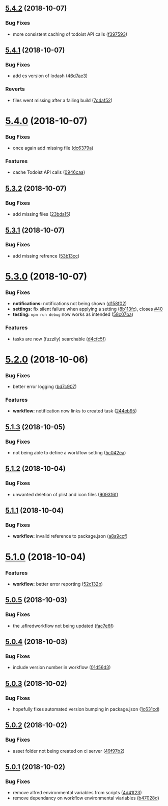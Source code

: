 ## [5.4.2](https://github.com/moranje/alfred-workflow-todoist/compare/v5.4.1...v5.4.2) (2018-10-07)


### Bug Fixes

* more consistent caching of todoist API calls ([f397593](https://github.com/moranje/alfred-workflow-todoist/commit/f397593))

## [5.4.1](https://github.com/moranje/alfred-workflow-todoist/compare/v5.4.0...v5.4.1) (2018-10-07)


### Bug Fixes

* add es version of lodash ([46d7ae3](https://github.com/moranje/alfred-workflow-todoist/commit/46d7ae3))


### Reverts

* files went missing after a failing build ([7c4af52](https://github.com/moranje/alfred-workflow-todoist/commit/7c4af52))

# [5.4.0](https://github.com/moranje/alfred-workflow-todoist/compare/v5.3.2...v5.4.0) (2018-10-07)


### Bug Fixes

* once again add missing file ([dc6379a](https://github.com/moranje/alfred-workflow-todoist/commit/dc6379a))


### Features

* cache Todoist API calls ([0946caa](https://github.com/moranje/alfred-workflow-todoist/commit/0946caa))

## [5.3.2](https://github.com/moranje/alfred-workflow-todoist/compare/v5.3.1...v5.3.2) (2018-10-07)


### Bug Fixes

* add missing files ([23bda15](https://github.com/moranje/alfred-workflow-todoist/commit/23bda15))

## [5.3.1](https://github.com/moranje/alfred-workflow-todoist/compare/v5.3.0...v5.3.1) (2018-10-07)


### Bug Fixes

* add missing refrence ([53b13cc](https://github.com/moranje/alfred-workflow-todoist/commit/53b13cc))

# [5.3.0](https://github.com/moranje/alfred-workflow-todoist/compare/v5.2.0...v5.3.0) (2018-10-07)


### Bug Fixes

* **notifications:** notifications not being shown ([d158f02](https://github.com/moranje/alfred-workflow-todoist/commit/d158f02))
* **settings:** fix silent failure when applying a setting ([8b113fc](https://github.com/moranje/alfred-workflow-todoist/commit/8b113fc)), closes [#40](https://github.com/moranje/alfred-workflow-todoist/issues/40)
* **testing:** `npm run debug` now works as intended ([58c07ba](https://github.com/moranje/alfred-workflow-todoist/commit/58c07ba))


### Features

* tasks are now (fuzzily) searchable ([d4cfc5f](https://github.com/moranje/alfred-workflow-todoist/commit/d4cfc5f))

# [5.2.0](https://github.com/moranje/alfred-workflow-todoist/compare/v5.1.3...v5.2.0) (2018-10-06)


### Bug Fixes

* better error logging ([bd7c907](https://github.com/moranje/alfred-workflow-todoist/commit/bd7c907))


### Features

* **workflow:** notification now links to created task ([244eb95](https://github.com/moranje/alfred-workflow-todoist/commit/244eb95))

## [5.1.3](https://github.com/moranje/alfred-workflow-todoist/compare/v5.1.2...v5.1.3) (2018-10-05)


### Bug Fixes

* not being able to define a workflow setting ([5c042ea](https://github.com/moranje/alfred-workflow-todoist/commit/5c042ea))

## [5.1.2](https://github.com/moranje/alfred-workflow-todoist/compare/v5.1.1...v5.1.2) (2018-10-04)


### Bug Fixes

* unwanted deletion of plist and icon files ([9093f6f](https://github.com/moranje/alfred-workflow-todoist/commit/9093f6f))

## [5.1.1](https://github.com/moranje/alfred-workflow-todoist/compare/v5.1.0...v5.1.1) (2018-10-04)


### Bug Fixes

* **workflow:** invalid reference to package.json ([a8a9ccf](https://github.com/moranje/alfred-workflow-todoist/commit/a8a9ccf))

# [5.1.0](https://github.com/moranje/alfred-workflow-todoist/compare/v5.0.5...v5.1.0) (2018-10-04)


### Features

* **workflow:** better error reporting ([52c132b](https://github.com/moranje/alfred-workflow-todoist/commit/52c132b))

## [5.0.5](https://github.com/moranje/alfred-workflow-todoist/compare/v5.0.4...v5.0.5) (2018-10-03)


### Bug Fixes

* the .aflredworkflow not being updated ([fac7e6f](https://github.com/moranje/alfred-workflow-todoist/commit/fac7e6f))

## [5.0.4](https://github.com/moranje/alfred-workflow-todoist/compare/v5.0.3...v5.0.4) (2018-10-03)


### Bug Fixes

* include version number in workflow ([01d56d3](https://github.com/moranje/alfred-workflow-todoist/commit/01d56d3))

## [5.0.3](https://github.com/moranje/alfred-workflow-todoist/compare/v5.0.2...v5.0.3) (2018-10-02)


### Bug Fixes

* hopefully fixes automated version bumping in package.json ([1c631cd](https://github.com/moranje/alfred-workflow-todoist/commit/1c631cd))

## [5.0.2](https://github.com/moranje/alfred-workflow-todoist/compare/v5.0.1...v5.0.2) (2018-10-02)


### Bug Fixes

* asset folder not being created on ci server ([49f97b2](https://github.com/moranje/alfred-workflow-todoist/commit/49f97b2))

## [5.0.1](https://github.com/moranje/alfred-workflow-todoist/compare/v5.0.0...v5.0.1) (2018-10-02)


### Bug Fixes

* remove alfred environmental variables from scripts ([4d41f23](https://github.com/moranje/alfred-workflow-todoist/commit/4d41f23))
* remove dependancy on workflow environmental viariables ([b47028d](https://github.com/moranje/alfred-workflow-todoist/commit/b47028d))
